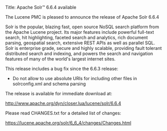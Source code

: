 Title: Apache Solr™ 6.6.4 available

The Lucene PMC is pleased to announce the release of Apache Solr 6.6.4

Solr is the popular, blazing fast, open source NoSQL search platform from the
Apache Lucene project. Its major features include powerful full-text search,
hit highlighting, faceted search and analytics, rich document parsing,
geospatial search, extensive REST APIs as well as parallel SQL. Solr is
enterprise grade, secure and highly scalable, providing fault tolerant
distributed search and indexing, and powers the search and navigation
features of many of the world's largest internet sites.

This release includes a bug fix since the 6.6.3 release:

* Do not allow to use absolute URIs for including other files in solrconfig.xml and schema parsing

The release is available for immediate download at:

  <http://www.apache.org/dyn/closer.lua/lucene/solr/6.6.4>

Please read CHANGES.txt for a detailed list of changes:

  <https://lucene.apache.org/solr/6_6_4/changes/Changes.html>


